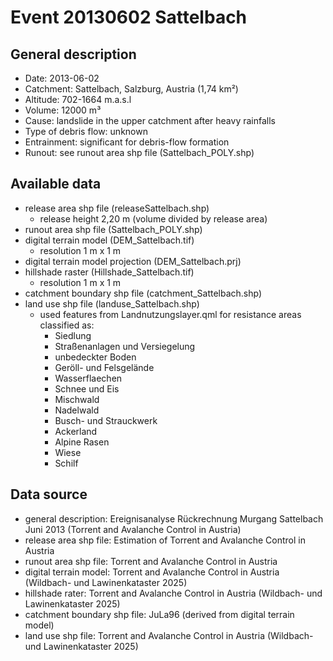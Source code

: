 # Event 20130602 Sattelbach

## General description
- Date: 2013-06-02
- Catchment: Sattelbach, Salzburg, Austria (1,74 km²)
- Altitude: 702-1664 m.a.s.l
- Volume: 12000 m³
- Cause: landslide in the upper catchment after heavy rainfalls
- Type of debris flow: unknown
- Entrainment: significant for debris-flow formation
- Runout: see runout area shp file (Sattelbach_POLY.shp)

## Available data
- release area shp file (releaseSattelbach.shp)
    - release height 2,20 m (volume divided by release area)
- runout area shp file (Sattelbach_POLY.shp)
- digital terrain model (DEM_Sattelbach.tif)
    - resolution 1 m x 1 m
- digital terrain model projection (DEM_Sattelbach.prj)
- hillshade raster (Hillshade_Sattelbach.tif)
    - resolution 1 m x 1 m
- catchment boundary shp file (catchment_Sattelbach.shp)
- land use shp file (landuse_Sattelbach.shp)
    - used features from Landnutzungslayer.qml for resistance areas classified as:
        - Siedlung
        - Straßenanlagen und Versiegelung
        - unbedeckter Boden
        - Geröll- und Felsgelände
        - Wasserflaechen
        - Schnee und Eis
        - Mischwald
        - Nadelwald
        - Busch- und Strauckwerk
        - Ackerland
        - Alpine Rasen
        - Wiese
        - Schilf

## Data source 
- general description: Ereignisanalyse Rückrechnung Murgang Sattelbach Juni 2013 (Torrent and Avalanche Control in Austria)
- release area shp file: Estimation of Torrent and Avalanche Control in Austria
- runout area shp file: Torrent and Avalanche Control in Austria
- digital terrain model: Torrent and Avalanche Control in Austria (Wildbach- und Lawinenkataster 2025)
- hillshade rater: Torrent and Avalanche Control in Austria (Wildbach- und Lawinenkataster 2025)
- catchment boundary shp file: JuLa96 (derived from digital terrain model)
- land use shp file: Torrent and Avalanche Control in Austria (Wildbach- und Lawinenkataster 2025)